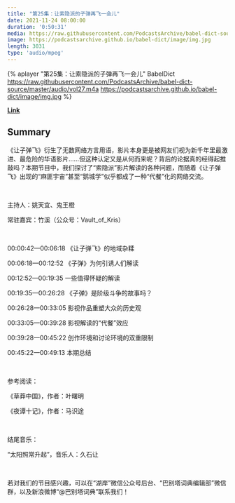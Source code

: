 ```yaml
---
title: "第25集：让索隐派的子弹再飞一会儿"
date: 2021-11-24 08:00:00
duration: '0:50:31'
media: https://raw.githubusercontent.com/PodcastsArchive/babel-dict-source/master/audio/vol27.m4a
image: https://podcastsarchive.github.io/babel-dict/image/img.jpg
length: 3031
type: 'audio/mpeg'
---
```


{% aplayer "第25集：让索隐派的子弹再飞一会儿" BabelDict  https://raw.githubusercontent.com/PodcastsArchive/babel-dict-source/master/audio/vol27.m4a https://podcastsarchive.github.io/babel-dict/image/img.jpg %}

**[Link](https://www.xiaoyuzhoufm.com/episode/619df27ae3a0ed9628072611)**

## Summary
<p>《让子弹飞》衍生了无数网络方言用语，影片本身更是被网友们视为新千年里最激进、最危险的华语影片……但这种认定又是从何而来呢？背后的论据真的经得起推敲吗？本期节目中，我们探讨了“索隐派”影片解读的各种问题，而随着《让子弹飞》出现的“麻匪宇宙”甚至“鹅城学”似乎都成了一种“代餐”化的网络交流。</p><p><br /></p><p>主持人：姚天宜、鬼王橙</p><p>常驻嘉宾：竹溪（公众号：Vault_of_Kris）</p><p><br /></p><p>00:00:42—00:06:18 《让子弹飞》的地域杂糅</p><p>00:06:18—00:12:52 《子弹》为何引诱人们解读</p><p>00:12:52—00:19:35 一些值得怀疑的解读</p><p>00:19:35—00:26:28 《子弹》是阶级斗争的故事吗？</p><p>00:26:28—00:33:05 影视作品重塑大众的历史观</p><p>00:33:05—00:39:28 影视解读的“代餐”效应</p><p>00:39:28—00:45:22 创作环境和讨论环境的双重限制</p><p>00:45:22—00:49:13 本期总结</p><p><br /></p><p>参考阅读：</p><p>《草莽中国》，作者：叶曙明</p><p>《夜谭十记》，作者：马识途</p><p><br /></p><p>结尾音乐：</p><p>“太阳照常升起”，音乐人：久石让</p><p><br /></p><p>若对我们的节目感兴趣，可以在“湖岸”微信公众号后台、“巴别塔词典编辑部”微信群，以及新浪微博“@巴别塔词典”联系我们！</p>
    